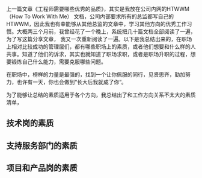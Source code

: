 上一篇文章《工程师需要哪些优秀的品质》，其实是我放在公司内网的HTWWM（How To Work With Me） 文档，公司内部要求所有的总监都写自己的HTWWM，因此我也有幸能够从其他总监的文章中，学习其他方向的优秀工作习惯。大概两三个月前，我曾经花了一个晚上，系统把几十篇文档全部阅读了一遍，为了写这篇分享文章， 我又一次重新阅读了一遍。以下是我总结出来的，在职场上相对比较成功的管理层们，都有哪些职场上的素质，或者他们想要和什么样的人共事。知道了他们的诉求，其实也就知道了职场求职，或者是职场升职的过程，想要锻炼自己什么能力，需要克服哪些问题。

在职场中，榜样的力量是最强的，找到一个让你佩服的同行，见贤思齐，勤加努力，也许有一天，你也会做到“长大后我就成了你“。

为了能够让总结的素质适用于各个方向，我总结出了和工作方向关系不太大的素质清单，
## 技术岗的素质

## 支持服务部门的素质

## 项目和产品岗的素质


<!--stackedit_data:
eyJoaXN0b3J5IjpbLTQwOTI4MTE5Ml19
-->